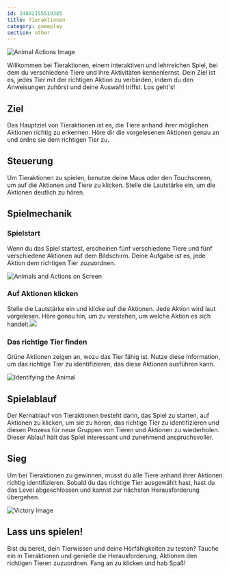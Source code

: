 ```yaml
---
id: 34882155519385
title: Tieraktionen
category: gameplay
section: other
---
```

![Animal Actions Image](https://help.studycat.com/hc/article_attachments/34882188453017)

Willkommen bei Tieraktionen, einem interaktiven und lehrreichen Spiel, bei dem du verschiedene Tiere und ihre Aktivitäten kennenlernst. Dein Ziel ist es, jedes Tier mit der richtigen Aktion zu verbinden, indem du den Anweisungen zuhörst und deine Auswahl triffst. Los geht's!

## Ziel

Das Hauptziel von Tieraktionen ist es, die Tiere anhand ihrer möglichen Aktionen richtig zu erkennen. Höre dir die vorgelesenen Aktionen genau an und ordne sie dem richtigen Tier zu.

## Steuerung

Um Tieraktionen zu spielen, benutze deine Maus oder den Touchscreen, um auf die Aktionen und Tiere zu klicken. Stelle die Lautstärke ein, um die Aktionen deutlich zu hören.

## Spielmechanik

### Spielstart

Wenn du das Spiel startest, erscheinen fünf verschiedene Tiere und fünf verschiedene Aktionen auf dem Bildschirm. Deine Aufgabe ist es, jede Aktion dem richtigen Tier zuzuordnen.

![Animals and Actions on Screen](https://help.studycat.com/hc/article_attachments/34882188453017)

### Auf Aktionen klicken

Stelle die Lautstärke ein und klicke auf die Aktionen. Jede Aktion wird laut vorgelesen. Höre genau hin, um zu verstehen, um welche Aktion es sich handelt.![](https://help.studycat.com/hc/article_attachments/35127586834841)

### Das richtige Tier finden

Grüne Aktionen zeigen an, wozu das Tier fähig ist. Nutze diese Information, um das richtige Tier zu identifizieren, das diese Aktionen ausführen kann.

![Identifying the Animal](https://help.studycat.com/hc/article_attachments/34882188459545)

## Spielablauf

Der Kernablauf von Tieraktionen besteht darin, das Spiel zu starten, auf Aktionen zu klicken, um sie zu hören, das richtige Tier zu identifizieren und diesen Prozess für neue Gruppen von Tieren und Aktionen zu wiederholen. Dieser Ablauf hält das Spiel interessant und zunehmend anspruchsvoller.

## Sieg

Um bei Tieraktionen zu gewinnen, musst du alle Tiere anhand ihrer Aktionen richtig identifizieren. Sobald du das richtige Tier ausgewählt hast, hast du das Level abgeschlossen und kannst zur nächsten Herausforderung übergehen.

![Victory Image](https://help.studycat.com/hc/article_attachments/34882155516441)

## Lass uns spielen!

Bist du bereit, dein Tierwissen und deine Hörfähigkeiten zu testen? Tauche ein in Tieraktionen und genieße die Herausforderung, Aktionen den richtigen Tieren zuzuordnen. Fang an zu klicken und hab Spaß!

